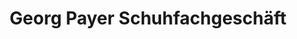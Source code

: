 ---
title: "Georg Payer Schuhfachgeschäft"
url: /burgwald/georg-payer-schuhfachgeschaeft/
shop: Schuhe
---
